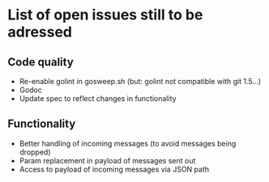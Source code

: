 # List of open issues still to be adressed

## Code quality

- Re-enable golint in gosweep.sh (but: golint not compatible with git 1.5…)
- Godoc
- Update spec to reflect changes in functionality

## Functionality

- Better handling of incoming messages (to avoid messages being dropped)
- Param replacement in payload of messages sent out
- Access to payload of incoming messages via JSON path